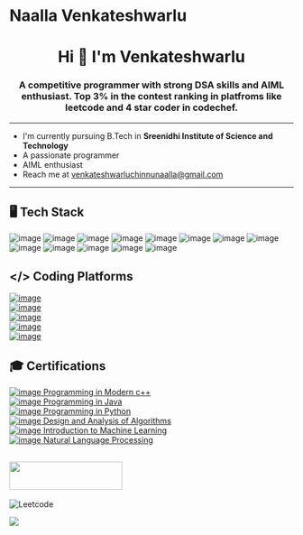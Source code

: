 # Naalla Venkateshwarlu
<h1 align="center"> Hi  👋 I'm Venkateshwarlu</h1>

<!--
**W-A-R-L-U/w-a-r-l-u** is a ✨ _special_ ✨ repository because its `README.md` (this file) appears on your GitHub profile.

Here are some ideas to get you started:

- 🔭 I’m currently working on ...
- 🌱 I’m currently learning ...
- 👯 I’m looking to collaborate on ...
- 🤔 I’m looking for help with ...
- 💬 Ask me about ...
- 📫 How to reach me: ...
- 😄 Pronouns: ...
- ⚡ Fun fact: ...
-->


<h3 align="center">A competitive programmer with strong DSA skills and AIML enthusiast. Top 3% in the contest ranking in platfroms like leetcode and 4 star coder in codechef.</h3>

-----------------------------------------------------------------------------------------------------------------------------------

* I'm currently pursuing B.Tech in **Sreenidhi Institute of Science and Technology**
* A passionate programmer
* AIML enthusiast
* Reach me at venkateshwarluchinnunaalla@gmail.com

-----------------------------------------------------------------------------------------------------------------------------------

## 🖥️ Tech Stack

![image](https://github.com/W-A-R-L-U/w-a-r-l-u/assets/114277372/ca4acfef-70e9-47b8-b32b-7fb18a1a48cf)
![image](https://github.com/W-A-R-L-U/w-a-r-l-u/assets/114277372/8d3af2cc-5393-4e84-bdb0-40a989b13b06)
![image](https://github.com/W-A-R-L-U/w-a-r-l-u/assets/114277372/ba6f4fca-fa79-4276-b953-73486c28e0be)
![image](https://github.com/W-A-R-L-U/w-a-r-l-u/assets/114277372/55be0ff3-adb6-4c0b-88e9-9defb961f3e6)
![image](https://github.com/W-A-R-L-U/w-a-r-l-u/assets/114277372/dd3362b3-e928-4bf7-aaa4-f2706577c509)
![image](https://github.com/W-A-R-L-U/w-a-r-l-u/assets/114277372/79a78545-d1a0-4dab-8b3e-ce79065de956)
![image](https://github.com/W-A-R-L-U/w-a-r-l-u/assets/114277372/0c3076c1-633b-4833-b149-855b0b5055af)
![image](https://github.com/W-A-R-L-U/w-a-r-l-u/assets/114277372/8d18eb39-40d3-4423-997d-b8eaf1aeb60d)
![image](https://github.com/W-A-R-L-U/w-a-r-l-u/assets/114277372/770ede30-ed70-4859-b37f-e3c5a5adcfaa)
![image](https://github.com/W-A-R-L-U/w-a-r-l-u/assets/114277372/daef4fad-2a36-4faa-88a4-4dfda4ec3f3e)
![image](https://github.com/W-A-R-L-U/w-a-r-l-u/assets/114277372/5a4e086f-ac6f-4b97-a60b-2b20e7422d7b)
![image](https://github.com/W-A-R-L-U/w-a-r-l-u/assets/114277372/5d47aa61-8488-47a1-a064-10f1559587cd)
![image](https://github.com/W-A-R-L-U/w-a-r-l-u/assets/114277372/6ebc3f2e-48f0-48ed-b9df-468b3efefc36)


## </> Coding Platforms
[![image](https://github.com/W-A-R-L-U/w-a-r-l-u/assets/114277372/5bd3df67-78a6-4997-9051-7fbdce4cda99)](https://leetcode.com/u/WARLU/)
<br>
[![image](https://github.com/W-A-R-L-U/w-a-r-l-u/assets/114277372/f26f168d-acc7-44e7-9339-6e19113eea34)](https://www.codechef.com/users/warlu_naalla)
<br>
[![image](https://github.com/W-A-R-L-U/w-a-r-l-u/assets/114277372/50dc8eef-6e7a-4f07-ba68-f6c99fdde74b)](https://codeforces.com/profile/WARLU)
<br>
[![image](https://github.com/W-A-R-L-U/w-a-r-l-u/assets/114277372/d76d0aac-4580-4cb2-9b54-ff4836a1c8ed)](https://www.hackerrank.com/profile/WARLU)
<br>
[![image](https://github.com/W-A-R-L-U/w-a-r-l-u/assets/114277372/fa2ada40-0cb2-4ddc-8105-6d5cb6365564)](https://www.hackerearth.com/@warlu)


## 🎓 Certifications
[![image](https://github.com/W-A-R-L-U/w-a-r-l-u/assets/114277372/3dd86d4b-8822-458a-8b93-7f1af591a911) Programming in Modern c++](https://drive.google.com/file/d/1FhlmjjaLF4pM_okuOaNU2V5lOOkJ9bYc/view?usp=sharing)
<br>
[![image](https://github.com/W-A-R-L-U/w-a-r-l-u/assets/114277372/3dd86d4b-8822-458a-8b93-7f1af591a911) Programming in Java](https://drive.google.com/file/d/1D4H2ptKjSu5_OwkjUJwQLL_JHksJV-OG/view?usp=sharing)
<br>
[![image](https://github.com/W-A-R-L-U/w-a-r-l-u/assets/114277372/3dd86d4b-8822-458a-8b93-7f1af591a911) Programming in Python](https://drive.google.com/file/d/1z3MgAXz6M4OVn2hqMaLRAB_NDuqKP5_f/view?usp=sharing)
<br>
[![image](https://github.com/W-A-R-L-U/w-a-r-l-u/assets/114277372/3dd86d4b-8822-458a-8b93-7f1af591a911) Design and Analysis of Algorithms](https://drive.google.com/file/d/1W57s4JmVTUMi65tGxgYQpy9bw_6eweNc/view?usp=sharing)
<br>
[![image](https://github.com/W-A-R-L-U/w-a-r-l-u/assets/114277372/3dd86d4b-8822-458a-8b93-7f1af591a911) Introduction to Machine Learning](https://drive.google.com/file/d/1uD9pmxknY5kiIyRb-BWJkViJJIF2eiBF/view?usp=sharing)
<br>
[![image](https://github.com/W-A-R-L-U/w-a-r-l-u/assets/114277372/3dd86d4b-8822-458a-8b93-7f1af591a911) Natural Language Processing](https://drive.google.com/file/d/1K8_mtOgSqJ55OPqIONpAYVfBOGUE_gV9/view?usp=sharing)
<br>



## <img src="https://github.com/W-A-R-L-U/w-a-r-l-u/assets/114277372/7e99f07c-b3f0-41aa-b59c-d0c912627511" width="200" height="50">
![Leetcode](https://github.com/W-A-R-L-U/w-a-r-l-u/assets/114277372/8f2ad170-9196-4b23-abc4-39e860b587cc)
<!--
![Leetcode Stats](https://leetcard.jacoblin.cool/warlu)

![](https://leetcard.jacoblin.cool/warlu?ext=contest)
-->


<img src="https://leetcard.jacoblin.cool/warlu?ext=contest">
